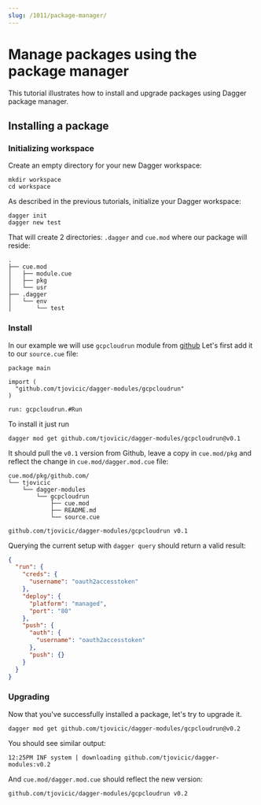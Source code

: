 ```yaml
---
slug: /1011/package-manager/
---
```


# Manage packages using the package manager

This tutorial illustrates how to install and upgrade packages using Dagger package manager.

## Installing a package

### Initializing workspace

Create an empty directory for your new Dagger workspace:

```shell
mkdir workspace
cd workspace
```

As described in the previous tutorials, initialize your Dagger workspace:

```shell
dagger init
dagger new test
```

That will create 2 directories: `.dagger` and `cue.mod` where our package will reside:

```shell
.
├── cue.mod
│   ├── module.cue
│   ├── pkg
│   └── usr
├── .dagger
│   └── env
│       └── test
```

### Install

In our example we will use `gcpcloudrun` module from [github](https://github.com/tjovicic/dagger-modules/blob/main/gcpcloudrun/source.cue)
Let's first add it to our `source.cue` file:

```cue title="./source.cue"
package main

import (
  "github.com/tjovicic/dagger-modules/gcpcloudrun"
)

run: gcpcloudrun.#Run
```

To install it just run

```shell
dagger mod get github.com/tjovicic/dagger-modules/gcpcloudrun@v0.1
```

It should pull the `v0.1` version from Github, leave a copy in `cue.mod/pkg` and reflect the change in
`cue.mod/dagger.mod.cue` file:

```shell
cue.mod/pkg/github.com/
└── tjovicic
    └── dagger-modules
        └── gcpcloudrun
            ├── cue.mod
            ├── README.md
            └── source.cue
```

```cue title="./cue.mod/dagger.mod"
github.com/tjovicic/dagger-modules/gcpcloudrun v0.1
```

Querying the current setup with `dagger query` should return a valid result:

```json
{
  "run": {
    "creds": {
      "username": "oauth2accesstoken"
    },
    "deploy": {
      "platform": "managed",
      "port": "80"
    },
    "push": {
      "auth": {
        "username": "oauth2accesstoken"
      },
      "push": {}
    }
  }
}
```

### Upgrading

Now that you've successfully installed a package, let's try to upgrade it.

```shell
dagger mod get github.com/tjovicic/dagger-modules/gcpcloudrun@v0.2
```

You should see similar output:

```shell
12:25PM INF system | downloading github.com/tjovicic/dagger-modules:v0.2
```

And `cue.mod/dagger.mod.cue` should reflect the new version:

```cue title="./cue.mod/dagger.mod"
github.com/tjovicic/dagger-modules/gcpcloudrun v0.2
```
